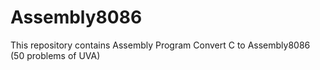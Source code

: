 # Assembly8086
This repository contains Assembly Program
Convert C to Assembly8086 (50 problems of UVA) 
